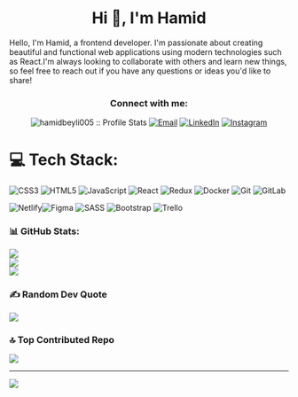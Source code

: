 # <h1 align="center">Hi 👋, I'm Hamid</h1>
Hello, I'm Hamid, a frontend developer. I'm passionate about creating beautiful and functional web applications using modern technologies such as React.I'm always looking to collaborate with others and learn new things, so feel free to reach out if you have any questions or ideas you'd like to share!


<h3 align="center">Connect with me:</h3>
<p align="center">
<img src="https://komarev.com/ghpvc/?username=hamidbeyli005&color=green" alt="hamidbeyli005 :: Profile Stats">
<a href="mailto:hamidhamidbayli@gmail.com"><img alt="Email" src="https://img.shields.io/badge/Email-hamidhamidbayli@gmail.com-blue?style=flat&logo=gmail"></a>
<a href="https://www.linkedin.com/in/hamidhamidbeyli/" target="_blank"><img alt="LinkedIn" src="https://img.shields.io/badge/LinkedIn-@hamidhamidbeyli-blue?style=flat&logo=linkedin"></a>
<a href="https://www.instagram.com/hamid.beyli/"><img alt="Instagram" src="https://img.shields.io/badge/Instagram-hamid.beyli-black?style=flat-square&logo=instagram"></a>
</p>

# 💻 Tech Stack:
![CSS3](https://img.shields.io/badge/css3-%231572B6.svg?style=for-the-badge&logo=css3&logoColor=white) 
![HTML5](https://img.shields.io/badge/html5-%23E34F26.svg?style=for-the-badge&logo=html5&logoColor=white) 
![JavaScript](https://img.shields.io/badge/javascript-%23323330.svg?style=for-the-badge&logo=javascript&logoColor=%23F7DF1E) 
![React](https://img.shields.io/badge/react-%2320232a.svg?style=for-the-badge&logo=react&logoColor=%2361DAFB)
![Redux](https://img.shields.io/badge/redux-%23593d88.svg?style=for-the-badge&logo=redux&logoColor=white)
![Docker](https://img.shields.io/badge/docker-%230db7ed.svg?style=for-the-badge&logo=docker&logoColor=white)
![Git](https://img.shields.io/badge/git-%23F05033.svg?style=for-the-badge&logo=git&logoColor=white)
![GitLab](https://img.shields.io/badge/gitlab-%23181717.svg?style=for-the-badge&logo=gitlab&logoColor=white)


![Netlify](https://img.shields.io/badge/netlify-%23000000.svg?style=for-the-badge&logo=netlify&logoColor=#00C7B7)![Figma](https://img.shields.io/badge/figma-%23F24E1E.svg?style=for-the-badge&logo=figma&logoColor=white) ![SASS](https://img.shields.io/badge/SASS-hotpink.svg?style=for-the-badge&logo=SASS&logoColor=white) ![Bootstrap](https://img.shields.io/badge/bootstrap-%23563D7C.svg?style=for-the-badge&logo=bootstrap&logoColor=white) ![Trello](https://img.shields.io/badge/Trello-%23026AA7.svg?style=for-the-badge&logo=Trello&logoColor=white)

### 📊 GitHub Stats:
![](https://github-readme-stats.vercel.app/api?username=hamidbeyli005&theme=slateorange&hide_border=true&include_all_commits=true&count_private=true)<br/>
![](https://github-readme-streak-stats.herokuapp.com/?user=hamidbeyli005&theme=slateorange&hide_border=true)<br/>
![](https://github-readme-stats.vercel.app/api/top-langs/?username=hamidbeyli005&theme=slateorange&hide_border=true&include_all_commits=true&count_private=true&layout=compact)

### ✍️ Random Dev Quote
![](https://quotes-github-readme.vercel.app/api?type=horizontal&theme=gruvbox)

### 🔝 Top Contributed Repo
![](https://github-contributor-stats.vercel.app/api?username=hamidbeyli005&limit=5&theme=apprentice&combine_all_yearly_contributions=true)



---
[![](https://visitcount.itsvg.in/api?id=coderseyfi&icon=2&color=0)](https://visitcount.itsvg.in)

<!-- Proudly created with GPRM ( https://gprm.itsvg.in ) -->
